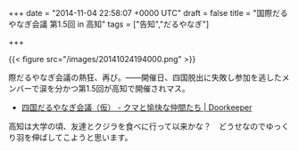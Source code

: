
+++
date = "2014-11-04 22:58:07 +0000 UTC"
draft = false
title = "国際だるやなぎ会議 第1.5回 in 高知"
tags = ["告知","だるやなぎ"]

+++


{{< figure src="/images/20141024194000.png"  >}}

際だるやなぎ会議の熱狂、再び。――開催日、四国脱出に失敗し参加を逃したメンバーで涙を分かつ第1.5回が高知で開催されマス。

<ul>
<li><a href="http://2a227410be9ff79321cd391eab.doorkeeper.jp/events/16810">四国だるやなぎ会議（仮） - クマと愉快な仲間たち | Doorkeeper</a></li>
</ul>高知は大学の頃、友達とクジラを食べに行って以来かな？　どうせなのでゆっくり羽を伸ばしてこようと思います。


